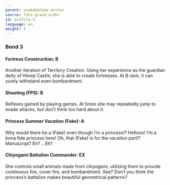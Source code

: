 ```yaml
---
parent: osakabehime-archer
source: fate-grand-order
id: profile-3
language: en
weight: 3
---
```


### Bond 3

#### Fortress Construction: B

Another iteration of Territory Creation.
Using her experience as the guardian deity of Himeji Castle, she is able to create fortresses.
At B rank, it can surely withstand even bombardment.

#### Shooting (FPS): B

Reflexes gained by playing games.
At times she may repeatedly jump to evade attacks, but don’t think too hard about it.

#### Princess Summer Vacation (Fake): A

Why would there be a (Fake) even though I’m a princess!?
Hellooo! I’m a bona fide princess here!
Oh, that (Fake) is for the vacation part!? Manuscript? Eh? …Eh?

#### Chiyogami Battalion Commander: EX

She controls small animals made from chiyogami, utilizing them to provide continuous fire, cover fire, and bombardment.
See? Don’t you think the princess’s battalion makes beautiful geometrical patterns?
